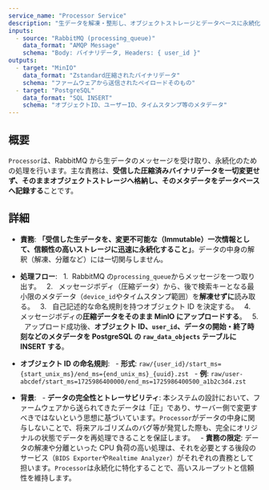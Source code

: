 ```yaml
---
service_name: "Processor Service"
description: "生データを解凍・整形し、オブジェクトストレージとデータベースに永続化するバックエンドサービス。"
inputs:
  - source: "RabbitMQ (processing_queue)"
    data_format: "AMQP Message"
    schema: "Body: バイナリデータ, Headers: { user_id }"
outputs:
  - target: "MinIO"
    data_format: "Zstandard圧縮されたバイナリデータ"
    schema: "ファームウェアから送信されたペイロードそのもの"
  - target: "PostgreSQL"
    data_format: "SQL INSERT"
    schema: "オブジェクトID、ユーザーID、タイムスタンプ等のメタデータ"
---
```


## 概要

`Processor`は、RabbitMQ から生データのメッセージを受け取り、永続化のための処理を行います。主な責務は、**受信した圧縮済みバイナリデータを一切変更せず、そのままオブジェクトストレージへ格納し、そのメタデータをデータベースへ記録する**ことです。

## 詳細

- **責務**: **「受信した生データを、変更不可能な（Immutable）一次情報として、信頼性の高いストレージに迅速に永続化すること」**。データの中身の解釈（解凍、分離など）には一切関与しません。

- **処理フロー**:
    1.  RabbitMQ の`processing_queue`からメッセージを一つ取り出す。
    2.   メッセージボディ（圧縮データ）から、後で検索キーとなる最小限のメタデータ（`device_id`やタイムスタンプ範囲）を**解凍せずに**読み取る。
    3.   自己記述的な命名規則を持つオブジェクト ID を決定する。
    4.   メッセージボディの**圧縮データをそのまま MinIO にアップロードする**。
    5.   アップロード成功後、**オブジェクト ID、`user_id`、データの開始・終了時刻などのメタデータを PostgreSQL の `raw_data_objects` テーブルに INSERT する**。

- **オブジェクト ID の命名規則**:
    - **形式**: `raw/{user_id}/start_ms={start_unix_ms}/end_ms={end_unix_ms}_{uuid}.zst`
    - **例**: `raw/user-abcdef/start_ms=1725986400000/end_ms=1725986400500_a1b2c3d4.zst`

- **背景**:
    - **データの完全性とトレーサビリティ**: 本システムの設計において、ファームウェアから送られてきたデータは「正」であり、サーバー側で変更すべきではないという思想に基づいています。`Processor`がデータの中身に関与しないことで、将来アルゴリズムのバグ等が発覚した際も、完全にオリジナルの状態でデータを再処理できることを保証します。
    - **責務の限定**: データの解凍や分離といった CPU 負荷の高い処理は、それを必要とする後段のサービス（`BIDS Exporter`や`Realtime Analyzer`）がそれぞれの責務として担います。`Processor`は永続化に特化することで、高いスループットと信頼性を維持します。
